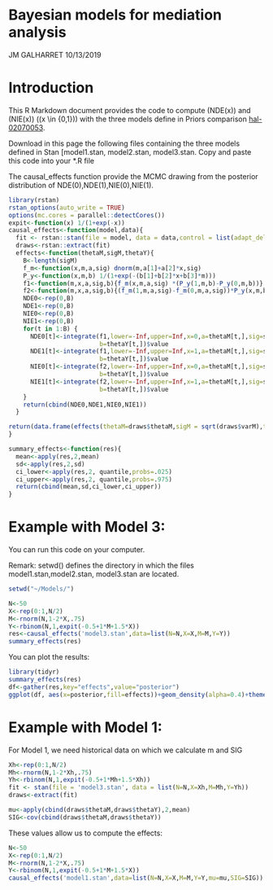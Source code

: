 Bayesian models for mediation analysis
================
JM GALHARRET
10/13/2019

# Introduction

This R Markdown document provides the code to compute \(NDE(x)\) and
\(NIE(x)\) (\(x \in \{0,1\}\)) with the three models define in Priors comparison 
[hal-02070053](https://hal.archives-ouvertes.fr/hal-02070053).

Download in this page the following files containing the three models
defined in Stan \[model1.stan, model2.stan, model3.stan. Copy and paste
this code into your \*.R file

The causal\_effects function provide the MCMC drawing from the posterior
distribution of NDE(0),NDE(1),NIE(0),NIE(1).

``` r
library(rstan)
rstan_options(auto_write = TRUE)
options(mc.cores = parallel::detectCores())
expit<-function(x) 1/(1+exp(-x))
causal_effects<-function(model,data){
  fit <- rstan::stan(file = model, data = data,control = list(adapt_delta = 0.99))
  draws<-rstan::extract(fit)
  effects<-function(thetaM,sigM,thetaY){
    B<-length(sigM)
    f_m<-function(x,m,a,sig) dnorm(m,a[1]+a[2]*x,sig)
    P_y<-function(x,m,b) 1/(1+exp(-(b[1]+b[2]*x+b[3]*m)))
    f1<-function(m,x,a,sig,b){f_m(x,m,a,sig) *(P_y(1,m,b)-P_y(0,m,b))}
    f2<-function(m,x,a,sig,b){(f_m(1,m,a,sig)-f_m(0,m,a,sig))*P_y(x,m,b)}
    NDE0<-rep(0,B)
    NDE1<-rep(0,B)
    NIE0<-rep(0,B)
    NIE1<-rep(0,B)
    for(t in 1:B) {
      NDE0[t]<-integrate(f1,lower=-Inf,upper=Inf,x=0,a=thetaM[t,],sig=sigM[t],
                         b=thetaY[t,])$value
      NDE1[t]<-integrate(f1,lower=-Inf,upper=Inf,x=1,a=thetaM[t,],sig=sigM[t],
                         b=thetaY[t,])$value
      NIE0[t]<-integrate(f2,lower=-Inf,upper=Inf,x=0,a=thetaM[t,],sig=sigM[t],
                         b=thetaY[t,])$value
      NIE1[t]<-integrate(f2,lower=-Inf,upper=Inf,x=1,a=thetaM[t,],sig=sigM[t],
                         b=thetaY[t,])$value
    }
    return(cbind(NDE0,NDE1,NIE0,NIE1))
  }

return(data.frame(effects(thetaM=draws$thetaM,sigM = sqrt(draws$varM),thetaY=draws$thetaY)))
}

summary_effects<-function(res){
  mean<-apply(res,2,mean)
  sd<-apply(res,2,sd)
  ci_lower<-apply(res,2, quantile,probs=.025)
  ci_upper<-apply(res,2, quantile,probs=.975)
  return(cbind(mean,sd,ci_lower,ci_upper))
}
```

# Example with Model 3:

You can run this code on your computer.

Remark: setwd() defines the directory in which the files
model1.stan,model2.stan, model3.stan are located.

``` r
setwd("~/Models/")

N<-50
X<-rep(0:1,N/2)
M<-rnorm(N,1-2*X,.75)
Y<-rbinom(N,1,expit(-0.5+1*M+1.5*X))
res<-causal_effects('model3.stan',data=list(N=N,X=X,M=M,Y=Y))
summary_effects(res)
```

You can plot the results:

``` r
library(tidyr)
summary_effects(res)
df<-gather(res,key="effects",value="posterior")
ggplot(df, aes(x=posterior,fill=effects))+geom_density(alpha=0.4)+theme_minimal()
```

# Example with Model 1:

For Model 1, we need historical data on which we calculate m and SIG

``` r
Xh<-rep(0:1,N/2)
Mh<-rnorm(N,1-2*Xh,.75)
Yh<-rbinom(N,1,expit(-0.5+1*Mh+1.5*Xh))
fit <- stan(file = 'model3.stan', data = list(N=N,X=Xh,M=Mh,Y=Yh))
draws<-extract(fit)

mu<-apply(cbind(draws$thetaM,draws$thetaY),2,mean)
SIG<-cov(cbind(draws$thetaM,draws$thetaY))
```

These values allow us to compute the effects:

``` r
N<-50
X<-rep(0:1,N/2)
M<-rnorm(N,1-2*X,.75)
Y<-rbinom(N,1,expit(-0.5+1*M+1.5*X))
causal_effects('model1.stan',data=list(N=N,X=X,M=M,Y=Y,mu=mu,SIG=SIG))
```
